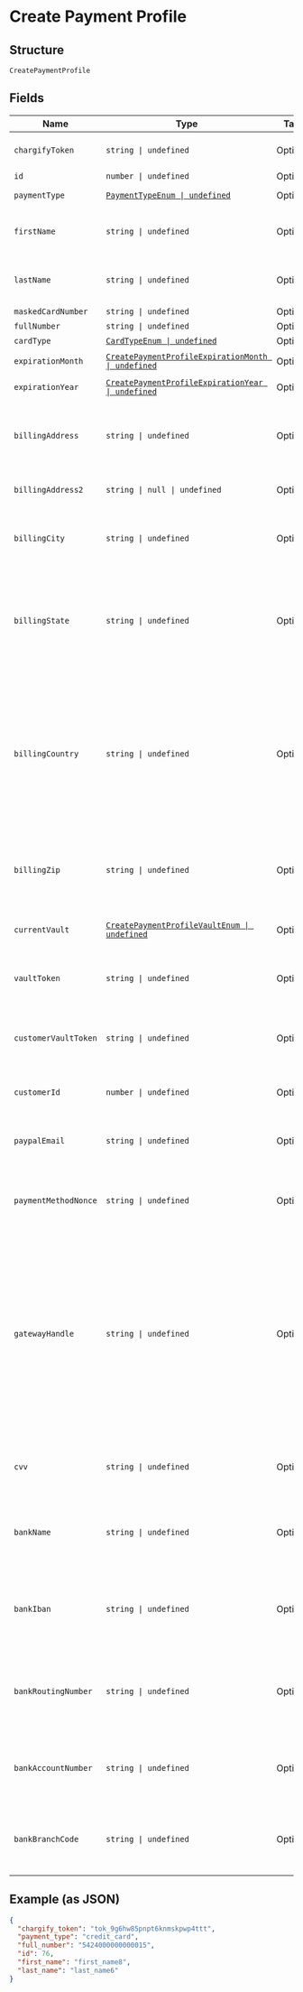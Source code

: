 
# Create Payment Profile

## Structure

`CreatePaymentProfile`

## Fields

| Name | Type | Tags | Description |
|  --- | --- | --- | --- |
| `chargifyToken` | `string \| undefined` | Optional | Token received after sending billing informations using chargify.js. |
| `id` | `number \| undefined` | Optional | - |
| `paymentType` | [`PaymentTypeEnum \| undefined`](../../doc/models/payment-type-enum.md) | Optional | **Default**: `PaymentTypeEnum.CreditCard` |
| `firstName` | `string \| undefined` | Optional | First name on card or bank account. If omitted, the first_name from customer attributes will be used. |
| `lastName` | `string \| undefined` | Optional | Last name on card or bank account. If omitted, the last_name from customer attributes will be used. |
| `maskedCardNumber` | `string \| undefined` | Optional | - |
| `fullNumber` | `string \| undefined` | Optional | The full credit card number |
| `cardType` | [`CardTypeEnum \| undefined`](../../doc/models/card-type-enum.md) | Optional | The type of card used. |
| `expirationMonth` | [`CreatePaymentProfileExpirationMonth \| undefined`](../../doc/models/containers/create-payment-profile-expiration-month.md) | Optional | This is a container for one-of cases. |
| `expirationYear` | [`CreatePaymentProfileExpirationYear \| undefined`](../../doc/models/containers/create-payment-profile-expiration-year.md) | Optional | This is a container for one-of cases. |
| `billingAddress` | `string \| undefined` | Optional | The credit card or bank account billing street address (i.e. 123 Main St.). This value is merely passed through to the payment gateway. |
| `billingAddress2` | `string \| null \| undefined` | Optional | Second line of the customer’s billing address i.e. Apt. 100 |
| `billingCity` | `string \| undefined` | Optional | The credit card or bank account billing address city (i.e. “Boston”). This value is merely passed through to the payment gateway. |
| `billingState` | `string \| undefined` | Optional | The credit card or bank account billing address state (i.e. MA). This value is merely passed through to the payment gateway. This must conform to the [ISO_3166-1](https://en.wikipedia.org/wiki/ISO_3166-1#Current_codes) in order to be valid for tax locale purposes. |
| `billingCountry` | `string \| undefined` | Optional | The credit card or bank account billing address country, required in [ISO_3166-1 alpha-2](https://en.wikipedia.org/wiki/ISO_3166-1_alpha-2) format (i.e. “US”). This value is merely passed through to the payment gateway. Some gateways require country codes in a specific format. Please check your gateway’s documentation. If creating an ACH subscription, only US is supported at this time. |
| `billingZip` | `string \| undefined` | Optional | The credit card or bank account billing address zip code (i.e. 12345). This value is merely passed through to the payment gateway. |
| `currentVault` | [`CreatePaymentProfileVaultEnum \| undefined`](../../doc/models/create-payment-profile-vault-enum.md) | Optional | The vault that stores the payment profile with the provided `vault_token`. Use `bogus` for testing. |
| `vaultToken` | `string \| undefined` | Optional | The “token” provided by your vault storage for an already stored payment profile |
| `customerVaultToken` | `string \| undefined` | Optional | (only for Authorize.Net CIM storage or Square) The customerProfileId for the owner of the customerPaymentProfileId provided as the vault_token |
| `customerId` | `number \| undefined` | Optional | (Required when creating a new payment profile) The Chargify customer id. |
| `paypalEmail` | `string \| undefined` | Optional | used by merchants that implemented BraintreeBlue javaScript libraries on their own. We recommend using Chargify.js instead. |
| `paymentMethodNonce` | `string \| undefined` | Optional | used by merchants that implemented BraintreeBlue javaScript libraries on their own. We recommend using Chargify.js instead. |
| `gatewayHandle` | `string \| undefined` | Optional | This attribute is only available if MultiGateway feature is enabled for your Site. This feature is in the Private Beta currently. gateway_handle is used to directly select a gateway where a payment profile will be stored in. Every connected gateway must have a unique gateway handle specified. Read [Multigateway description](https://chargify.zendesk.com/hc/en-us/articles/4407761759643#connecting-with-multiple-gateways) to learn more about new concepts that MultiGateway introduces and the default behavior when this attribute is not passed. |
| `cvv` | `string \| undefined` | Optional | The 3- or 4-digit Card Verification Value. This value is merely passed through to the payment gateway. |
| `bankName` | `string \| undefined` | Optional | (Required when creating with ACH or GoCardless, optional with Stripe Direct Debit). The name of the bank where the customerʼs account resides |
| `bankIban` | `string \| undefined` | Optional | (Optional when creating with GoCardless, required with Stripe Direct Debit). International Bank Account Number. Alternatively, local bank details can be provided |
| `bankRoutingNumber` | `string \| undefined` | Optional | (Required when creating with ACH. Optional when creating a subscription with GoCardless). The routing number of the bank. It becomes bank_code while passing via GoCardless API |
| `bankAccountNumber` | `string \| undefined` | Optional | (Required when creating with ACH, GoCardless, Stripe BECS Direct Debit and bank_iban is blank) The customerʼs bank account number |
| `bankBranchCode` | `string \| undefined` | Optional | (Optional when creating with GoCardless, required with Stripe BECS Direct Debit) Branch code. Alternatively, an IBAN can be provided |

## Example (as JSON)

```json
{
  "chargify_token": "tok_9g6hw85pnpt6knmskpwp4ttt",
  "payment_type": "credit_card",
  "full_number": "5424000000000015",
  "id": 76,
  "first_name": "first_name8",
  "last_name": "last_name6"
}
```

